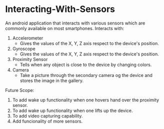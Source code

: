 # Interacting-With-Sensors

An android application that interacts with various sensors which are commonly available on most smartphones.
Interacts with:
1. Accelerometer
    - Gives the values of the X, Y, Z axis respect to the device's position.
2. Gyroscope
    - Gives the values of the X, Y, Z axis respect to the device's position.
3. Proximity Sensor
    - Tells when any object is close to the device by changing colors.
4. Camera
    - Take a picture through the secondary camera og the device and stores the image in the gallery.

Future Scope:
1. To add wake up functionality when one hovers hand over the proximity sensor.
2. To add wake up functionality when one lifts up the device.
3. To add video capturing capability.
4. Add funcionality of more sensors.
